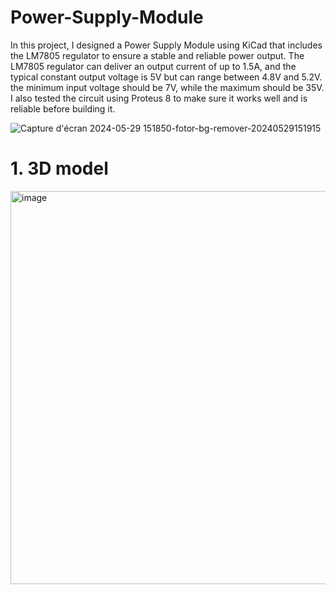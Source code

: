 # Power-Supply-Module

In this project, I designed a Power Supply Module using KiCad that includes the LM7805 regulator to ensure a stable and reliable power output. 
The LM7805 regulator can deliver an output current of up to 1.5A, and the typical constant output voltage is 5V but can range between 4.8V and 5.2V. 
the minimum input voltage should be 7V, while the maximum should be 35V.
I also tested the circuit using Proteus 8 to make sure it works well and is reliable before building it.

![Capture d'écran 2024-05-29 151850-fotor-bg-remover-20240529151915](https://github.com/siwar-gharbi/Power-Supply-/assets/109144779/e2967036-d93d-4b9e-8ee7-0ec1f964f326)

# 1. 3D model
<img width="629" alt="image" src="https://github.com/siwar-gharbi/Power-Supply-/assets/109144779/0df233e9-5863-479a-b133-d314a4134040">








